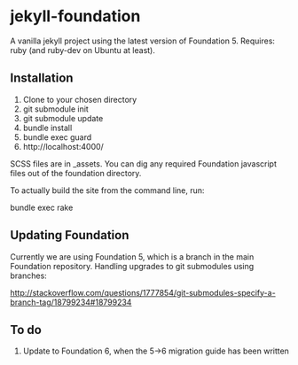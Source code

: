 jekyll-foundation
=================

A vanilla jekyll project using the latest version of Foundation 5. Requires: 
ruby (and ruby-dev on Ubuntu at least).

Installation
------------

1. Clone to your chosen directory
1. git submodule init
1. git submodule update
1. bundle install
1. bundle exec guard
1. http://localhost:4000/

SCSS files are in _assets. You can dig any required Foundation javascript files out of the foundation directory.

To actually build the site from the command line, run:

bundle exec rake

Updating Foundation
------------------

Currently we are using Foundation 5, which is a branch in the main Foundation repository. Handling upgrades to git submodules using branches:

http://stackoverflow.com/questions/1777854/git-submodules-specify-a-branch-tag/18799234#18799234

To do
----

1. Update to Foundation 6, when the 5->6 migration guide has been written